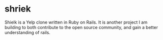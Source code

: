 shriek
======

Shielk is a Yelp clone written in Ruby on Rails. It is another project I am building to both contribute to the open source community, and gain a better understanding of rails.
